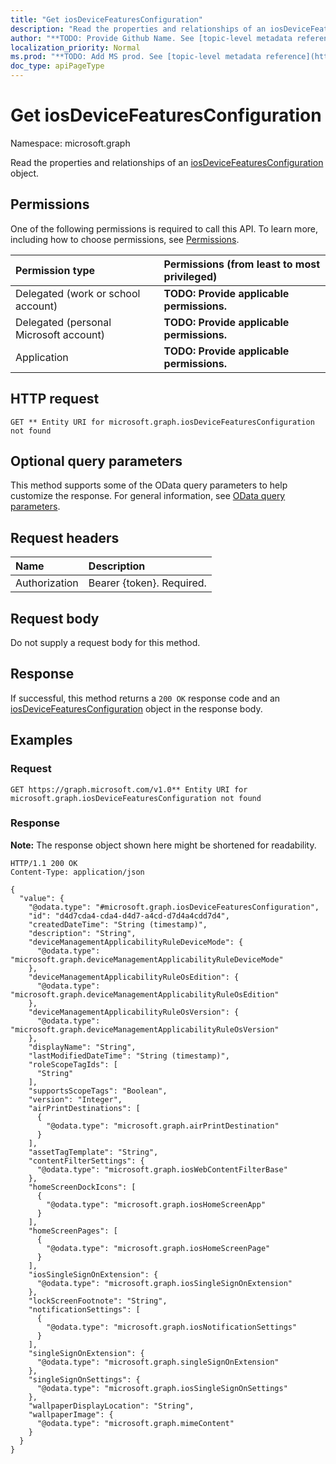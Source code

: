 ```yaml
---
title: "Get iosDeviceFeaturesConfiguration"
description: "Read the properties and relationships of an iosDeviceFeaturesConfiguration object."
author: "**TODO: Provide Github Name. See [topic-level metadata reference](https://msgo.azurewebsites.net/add/document/guidelines/metadata.html#topic-level-metadata)**"
localization_priority: Normal
ms.prod: "**TODO: Add MS prod. See [topic-level metadata reference](https://msgo.azurewebsites.net/add/document/guidelines/metadata.html#topic-level-metadata)**"
doc_type: apiPageType
---
```


# Get iosDeviceFeaturesConfiguration
Namespace: microsoft.graph



Read the properties and relationships of an [iosDeviceFeaturesConfiguration](../resources/iosdevicefeaturesconfiguration.md) object.

## Permissions
One of the following permissions is required to call this API. To learn more, including how to choose permissions, see [Permissions](/graph/permissions-reference).

|Permission type|Permissions (from least to most privileged)|
|:---|:---|
|Delegated (work or school account)|**TODO: Provide applicable permissions.**|
|Delegated (personal Microsoft account)|**TODO: Provide applicable permissions.**|
|Application|**TODO: Provide applicable permissions.**|

## HTTP request

<!-- {
  "blockType": "ignored"
}
-->
``` http
GET ** Entity URI for microsoft.graph.iosDeviceFeaturesConfiguration not found
```

## Optional query parameters
This method supports some of the OData query parameters to help customize the response. For general information, see [OData query parameters](/graph/query-parameters).

## Request headers
|Name|Description|
|:---|:---|
|Authorization|Bearer {token}. Required.|

## Request body
Do not supply a request body for this method.

## Response

If successful, this method returns a `200 OK` response code and an [iosDeviceFeaturesConfiguration](../resources/iosdevicefeaturesconfiguration.md) object in the response body.

## Examples

### Request
<!-- {
  "blockType": "request",
  "name": "get_iosdevicefeaturesconfiguration"
}
-->
``` http
GET https://graph.microsoft.com/v1.0** Entity URI for microsoft.graph.iosDeviceFeaturesConfiguration not found
```


### Response
**Note:** The response object shown here might be shortened for readability.
<!-- {
  "blockType": "response",
  "truncated": true,
  "@odata.type": "microsoft.graph.iosDeviceFeaturesConfiguration"
}
-->
``` http
HTTP/1.1 200 OK
Content-Type: application/json

{
  "value": {
    "@odata.type": "#microsoft.graph.iosDeviceFeaturesConfiguration",
    "id": "d4d7cda4-cda4-d4d7-a4cd-d7d4a4cdd7d4",
    "createdDateTime": "String (timestamp)",
    "description": "String",
    "deviceManagementApplicabilityRuleDeviceMode": {
      "@odata.type": "microsoft.graph.deviceManagementApplicabilityRuleDeviceMode"
    },
    "deviceManagementApplicabilityRuleOsEdition": {
      "@odata.type": "microsoft.graph.deviceManagementApplicabilityRuleOsEdition"
    },
    "deviceManagementApplicabilityRuleOsVersion": {
      "@odata.type": "microsoft.graph.deviceManagementApplicabilityRuleOsVersion"
    },
    "displayName": "String",
    "lastModifiedDateTime": "String (timestamp)",
    "roleScopeTagIds": [
      "String"
    ],
    "supportsScopeTags": "Boolean",
    "version": "Integer",
    "airPrintDestinations": [
      {
        "@odata.type": "microsoft.graph.airPrintDestination"
      }
    ],
    "assetTagTemplate": "String",
    "contentFilterSettings": {
      "@odata.type": "microsoft.graph.iosWebContentFilterBase"
    },
    "homeScreenDockIcons": [
      {
        "@odata.type": "microsoft.graph.iosHomeScreenApp"
      }
    ],
    "homeScreenPages": [
      {
        "@odata.type": "microsoft.graph.iosHomeScreenPage"
      }
    ],
    "iosSingleSignOnExtension": {
      "@odata.type": "microsoft.graph.iosSingleSignOnExtension"
    },
    "lockScreenFootnote": "String",
    "notificationSettings": [
      {
        "@odata.type": "microsoft.graph.iosNotificationSettings"
      }
    ],
    "singleSignOnExtension": {
      "@odata.type": "microsoft.graph.singleSignOnExtension"
    },
    "singleSignOnSettings": {
      "@odata.type": "microsoft.graph.iosSingleSignOnSettings"
    },
    "wallpaperDisplayLocation": "String",
    "wallpaperImage": {
      "@odata.type": "microsoft.graph.mimeContent"
    }
  }
}
```

